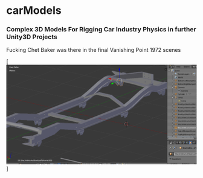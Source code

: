# carModels

### Complex 3D Models For Rigging Car Industry Physics in further Unity3D Projects


Fucking Chet Baker was there in the final Vanishing Point 1972 scenes


[![vendedor de mota tintado de blanco por pederasta ... ](https://raw.githubusercontent.com/rgarro/carModels/main/willyschassis.PNG)]
